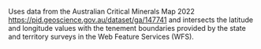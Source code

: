 Uses data from the Australian Critical Minerals Map 2022
https://pid.geoscience.gov.au/dataset/ga/147741 and intersects the latitude and longitude values with the tenement boundaries provided by the state and territory surveys in the Web Feature Services (WFS).